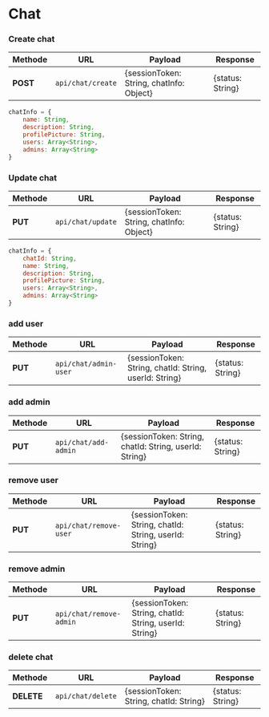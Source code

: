 # Chat

### Create chat

| Methode | URL | Payload | Response |
| --- | --- | --- | --- |
| **POST** | `api/chat/create` | {sessionToken: String, chatInfo: Object} | {status: String} |

```js
chatInfo = {
    name: String,
    description: String,
    profilePicture: String,
    users: Array<String>,
    admins: Array<String>
}
```

### Update chat

| Methode | URL | Payload | Response |
| --- | --- | --- | --- |
| **PUT** | `api/chat/update` | {sessionToken: String, chatInfo: Object} | {status: String} |

```js
chatInfo = {
    chatId: String,
    name: String,
    description: String,
    profilePicture: String,
    users: Array<String>,
    admins: Array<String>
}
```

### add user

| Methode | URL | Payload | Response |
| --- | --- | --- | --- |
| **PUT** | `api/chat/admin-user` | {sessionToken: String, chatId: String, userId: String} | {status: String} |

### add admin

| Methode | URL | Payload | Response |
| --- | --- | --- | --- |
| **PUT** | `api/chat/add-admin` | {sessionToken: String, chatId: String, userId: String} | {status: String} |

### remove user

| Methode | URL | Payload | Response |
| --- | --- | --- | --- |
| **PUT** | `api/chat/remove-user` | {sessionToken: String, chatId: String, userId: String} | {status: String} |

### remove admin

| Methode | URL | Payload | Response |
| --- | --- | --- | --- |
| **PUT** | `api/chat/remove-admin` | {sessionToken: String, chatId: String, userId: String} | {status: String} |

### delete chat

| Methode | URL | Payload | Response |
| --- | --- | --- | --- |
| **DELETE** | `api/chat/delete` | {sessionToken: String, chatId: String} | {status: String} |